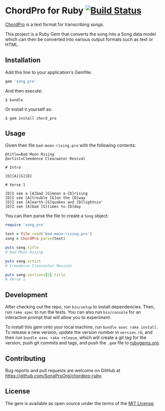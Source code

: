 # ChordPro for Ruby [![Build Status](https://travis-ci.com/SongProOrg/chordpro-ruby.svg?branch=master)](https://travis-ci.com/SongProOrg/chordpro-ruby)

[ChordPro](https://songpro.org) is a text format for transcribing songs.

This project is a Ruby Gem that converts the song into a Song data model which can then be converted into various output formats such as text or HTML.

## Installation

Add this line to your application's Gemfile:

```ruby
gem 'song_pro'
```

And then execute:

    $ bundle

Or install it yourself as:

    $ gem install chord_pro

## Usage

Given then file `bad-moon-rising.pro` with the following contents:

```
@title=Bad Moon Rising
@artist=Cleedence Clearwater Revival

# Intro

[D][A][G][D]

# Verse 1

[D]I see a [A]bad [G]moon a-[D]rising
[D]I see [A]trouble [G]on the [D]way
[D]I see [A]earth-[G]quakes and [D]lightnin'
[D]I see [A]bad [G]times to-[D]day
```

You can then parse the file to create a `Song` object:

```ruby
require 'song_pro'

text = File.read('bad-moon-rising.pro')
song = ChordPro.parse(text)

puts song.title
# Bad Moon Rising

puts song.artist
# Creedence Clearwater Revival

puts song.sections[1].title
# Verse 1

```

## Development

After checking out the repo, run `bin/setup` to install dependencies. Then, run `rake spec` to run the tests. You can also run `bin/console` for an interactive prompt that will allow you to experiment.

To install this gem onto your local machine, run `bundle exec rake install`. To release a new version, update the version number in `version.rb`, and then run `bundle exec rake release`, which will create a git tag for the version, push git commits and tags, and push the `.gem` file to [rubygems.org](https://rubygems.org).

## Contributing

Bug reports and pull requests are welcome on GitHub at <https://github.com/SongProOrg/chordpro-ruby>.

## License

The gem is available as open source under the terms of the [MIT License](https://opensource.org/licenses/MIT).
